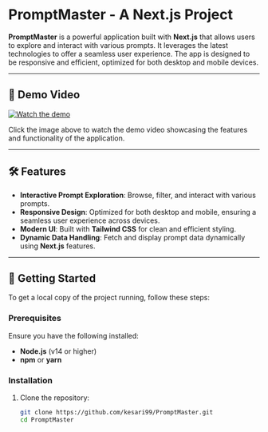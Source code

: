 # PromptMaster - A Next.js Project

**PromptMaster** is a powerful application built with **Next.js** that allows users to explore and interact with various prompts. It leverages the latest technologies to offer a seamless user experience. The app is designed to be responsive and efficient, optimized for both desktop and mobile devices.

---

## 🎥 Demo Video

[![Watch the demo](https://video.gumlet.io/67404c9279da703e9ae5b2ff/6740504d70c9e21064f22679/thumbnail-1-0.png?v=1732268156317)](https://gumlet.tv/watch/6740504d70c9e21064f22679)

Click the image above to watch the demo video showcasing the features and functionality of the application.

---

## 🛠 Features

- **Interactive Prompt Exploration**: Browse, filter, and interact with various prompts.
- **Responsive Design**: Optimized for both desktop and mobile, ensuring a seamless user experience across devices.
- **Modern UI**: Built with **Tailwind CSS** for clean and efficient styling.
- **Dynamic Data Handling**: Fetch and display prompt data dynamically using **Next.js** features.

---

## 🚀 Getting Started

To get a local copy of the project running, follow these steps:

### Prerequisites

Ensure you have the following installed:

- **Node.js** (v14 or higher)
- **npm** or **yarn**

### Installation

1. Clone the repository:

   ```bash
   git clone https://github.com/kesari99/PromptMaster.git
   cd PromptMaster
